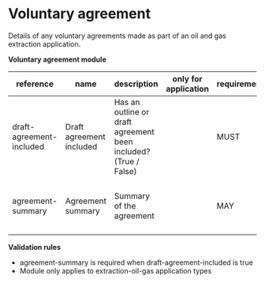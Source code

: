 # Voluntary agreement

Details of any voluntary agreements made as part of an oil and gas extraction application.

**Voluntary agreement module**

| reference | name | description | only for application | requirement | notes |
| --- | --- | --- | --- | --- | --- |
| draft-agreement-included | Draft agreement included | Has an outline or draft agreement been included? (True / False) |  | MUST |  |
| agreement-summary | Agreement summary | Summary of the agreement |  | MAY | Rule: is a MUST if `draft-agreement-included` is `True` |

**Validation rules**

- agreement-summary is required when draft-agreement-included is true
- Module only applies to extraction-oil-gas application types
